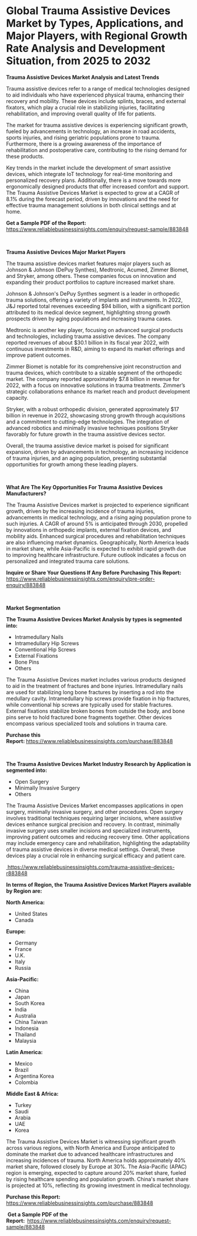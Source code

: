 <p><h1>Global Trauma Assistive Devices Market by Types, Applications, and Major Players, with Regional Growth Rate Analysis and Development Situation, from 2025 to 2032</h1></p><p><strong>Trauma Assistive Devices Market Analysis and Latest Trends</strong></p>
<p><p>Trauma assistive devices refer to a range of medical technologies designed to aid individuals who have experienced physical trauma, enhancing their recovery and mobility. These devices include splints, braces, and external fixators, which play a crucial role in stabilizing injuries, facilitating rehabilitation, and improving overall quality of life for patients. </p><p>The market for trauma assistive devices is experiencing significant growth, fueled by advancements in technology, an increase in road accidents, sports injuries, and rising geriatric populations prone to trauma. Furthermore, there is a growing awareness of the importance of rehabilitation and postoperative care, contributing to the rising demand for these products. </p><p>Key trends in the market include the development of smart assistive devices, which integrate IoT technology for real-time monitoring and personalized recovery plans. Additionally, there is a move towards more ergonomically designed products that offer increased comfort and support. The Trauma Assistive Devices Market is expected to grow at a CAGR of 8.1% during the forecast period, driven by innovations and the need for effective trauma management solutions in both clinical settings and at home.</p></p>
<p><strong>Get a Sample PDF of the Report:&nbsp;</strong> <a href="https://www.reliablebusinessinsights.com/enquiry/request-sample/883848?utm_campaign=3385&utm_medium=2&utm_source=Github&utm_content=ia&utm_term=14042025&utm_id=trauma-assistive-devices">https://www.reliablebusinessinsights.com/enquiry/request-sample/883848</a></p>
<p>&nbsp;</p>
<p><strong>Trauma Assistive Devices Major Market Players</strong></p>
<p><p>The trauma assistive devices market features major players such as Johnson & Johnson (DePuy Synthes), Medtronic, Acumed, Zimmer Biomet, and Stryker, among others. These companies focus on innovation and expanding their product portfolios to capture increased market share.</p><p>Johnson & Johnson's DePuy Synthes segment is a leader in orthopedic trauma solutions, offering a variety of implants and instruments. In 2022, J&J reported total revenues exceeding $94 billion, with a significant portion attributed to its medical device segment, highlighting strong growth prospects driven by aging populations and increasing trauma cases.</p><p>Medtronic is another key player, focusing on advanced surgical products and technologies, including trauma assistive devices. The company reported revenues of about $30.1 billion in its fiscal year 2022, with continuous investments in R&D, aiming to expand its market offerings and improve patient outcomes.</p><p>Zimmer Biomet is notable for its comprehensive joint reconstruction and trauma devices, which contribute to a sizable segment of the orthopedic market. The company reported approximately $7.8 billion in revenue for 2022, with a focus on innovative solutions in trauma treatments. Zimmer’s strategic collaborations enhance its market reach and product development capacity.</p><p>Stryker, with a robust orthopedic division, generated approximately $17 billion in revenue in 2022, showcasing strong growth through acquisitions and a commitment to cutting-edge technologies. The integration of advanced robotics and minimally invasive techniques positions Stryker favorably for future growth in the trauma assistive devices sector.</p><p>Overall, the trauma assistive device market is poised for significant expansion, driven by advancements in technology, an increasing incidence of trauma injuries, and an aging population, presenting substantial opportunities for growth among these leading players.</p></p>
<p>&nbsp;</p>
<p><strong>What Are The Key Opportunities For Trauma Assistive Devices Manufacturers?</strong></p>
<p><p>The Trauma Assistive Devices market is projected to experience significant growth, driven by the increasing incidence of trauma injuries, advancements in medical technology, and a rising aging population prone to such injuries. A CAGR of around 5% is anticipated through 2030, propelled by innovations in orthopedic implants, external fixation devices, and mobility aids. Enhanced surgical procedures and rehabilitation techniques are also influencing market dynamics. Geographically, North America leads in market share, while Asia-Pacific is expected to exhibit rapid growth due to improving healthcare infrastructure. Future outlook indicates a focus on personalized and integrated trauma care solutions.</p></p>
<p><strong>Inquire or Share Your Questions If Any Before Purchasing This Report:</strong> <a href="https://www.reliablebusinessinsights.com/enquiry/pre-order-enquiry/883848?utm_campaign=3385&utm_medium=2&utm_source=Github&utm_content=ia&utm_term=14042025&utm_id=trauma-assistive-devices">https://www.reliablebusinessinsights.com/enquiry/pre-order-enquiry/883848</a></p>
<p>&nbsp;</p>
<p><strong>Market Segmentation</strong></p>
<p><strong>The Trauma Assistive Devices Market Analysis by types is segmented into:</strong></p>
<p><ul><li>Intramedullary Nails</li><li>Intramedullary Hip Screws</li><li>Conventional Hip Screws</li><li>External Fixations</li><li>Bone Pins</li><li>Others</li></ul></p>
<p><p>The Trauma Assistive Devices market includes various products designed to aid in the treatment of fractures and bone injuries. Intramedullary nails are used for stabilizing long bone fractures by inserting a rod into the medullary cavity. Intramedullary hip screws provide fixation in hip fractures, while conventional hip screws are typically used for stable fractures. External fixations stabilize broken bones from outside the body, and bone pins serve to hold fractured bone fragments together. Other devices encompass various specialized tools and solutions in trauma care.</p></p>
<p><strong>Purchase this Report:&nbsp;</strong><a href="https://www.reliablebusinessinsights.com/purchase/883848?utm_campaign=3385&utm_medium=2&utm_source=Github&utm_content=ia&utm_term=14042025&utm_id=trauma-assistive-devices">https://www.reliablebusinessinsights.com/purchase/883848</a></p>
<p>&nbsp;</p>
<p><strong>The Trauma Assistive Devices Market Industry Research by Application is segmented into:</strong></p>
<p><ul><li>Open Surgery</li><li>Minimally Invasive Surgery</li><li>Others</li></ul></p>
<p><p>The Trauma Assistive Devices Market encompasses applications in open surgery, minimally invasive surgery, and other procedures. Open surgery involves traditional techniques requiring larger incisions, where assistive devices enhance surgical precision and recovery. In contrast, minimally invasive surgery uses smaller incisions and specialized instruments, improving patient outcomes and reducing recovery time. Other applications may include emergency care and rehabilitation, highlighting the adaptability of trauma assistive devices in diverse medical settings. Overall, these devices play a crucial role in enhancing surgical efficacy and patient care.</p></p>
<p><a href="https://www.reliablebusinessinsights.com/trauma-assistive-devices-r883848?utm_campaign=3385&utm_medium=2&utm_source=Github&utm_content=ia&utm_term=14042025&utm_id=trauma-assistive-devices">&nbsp;https://www.reliablebusinessinsights.com/trauma-assistive-devices-r883848</a></p>
<p><strong>In terms of Region, the Trauma Assistive Devices Market Players available by Region are:</strong></p>
<p>
    <p> <strong> North America: </strong>
        <ul>
            <li>United States</li>
            <li>Canada</li>
        </ul>
        </p> 
    <p> <strong> Europe: </strong>
        <ul>
            <li>Germany</li>
            <li>France</li>
            <li>U.K.</li>
            <li>Italy</li>
            <li>Russia</li>
        </ul>
        </p> 
    <p> <strong> Asia-Pacific: </strong>
        <ul>
            <li>China</li>
            <li>Japan</li>
            <li>South Korea</li>
            <li>India</li>
            <li>Australia</li>
            <li>China Taiwan</li>
            <li>Indonesia</li>
            <li>Thailand</li>
            <li>Malaysia</li>
        </ul>
        </p> 
    <p> <strong> Latin America: </strong>
        <ul>
            <li>Mexico</li>
            <li>Brazil</li>
            <li>Argentina Korea</li>
            <li>Colombia</li>
        </ul>
        </p> 
    <p> <strong> Middle East & Africa: </strong>
        <ul>
            <li>Turkey</li>
            <li>Saudi</li>
            <li>Arabia</li>
            <li>UAE</li>
            <li>Korea</li>
        </ul>
    </p>
    </p>
<p><p>The Trauma Assistive Devices Market is witnessing significant growth across various regions, with North America and Europe anticipated to dominate the market due to advanced healthcare infrastructures and increasing incidences of trauma. North America holds approximately 40% market share, followed closely by Europe at 30%. The Asia-Pacific (APAC) region is emerging, expected to capture around 20% market share, fueled by rising healthcare spending and population growth. China's market share is projected at 10%, reflecting its growing investment in medical technology.</p></p>
<p><strong>Purchase this Report: </strong><a href="https://www.reliablebusinessinsights.com/purchase/883848?utm_campaign=3385&utm_medium=2&utm_source=Github&utm_content=ia&utm_term=14042025&utm_id=trauma-assistive-devices">https://www.reliablebusinessinsights.com/purchase/883848</a></p>
<p>&nbsp;<strong>Get a Sample PDF of the Report:&nbsp;&nbsp;</strong><a href="https://www.reliablebusinessinsights.com/enquiry/request-sample/883848?utm_campaign=3385&utm_medium=2&utm_source=Github&utm_content=ia&utm_term=14042025&utm_id=trauma-assistive-devices">https://www.reliablebusinessinsights.com/enquiry/request-sample/883848</a></p>
<p><strong></strong></p>
<p><p></p><p></p><p></p></p>